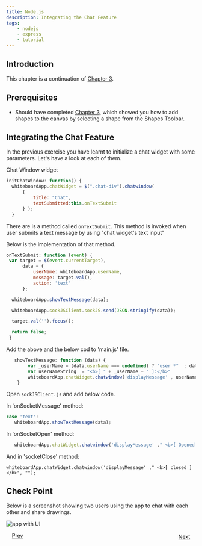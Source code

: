 ```yaml
---
title: Node.js
description: Integrating the Chat Feature
tags:
    - nodejs
    - express
    - tutorial
---
```


## Introduction

This chapter is a continuation of [Chapter 3](/frameworks/nodejs/nodejs-tutorial/step03-integrating-shapes-canvas.html). 

## Prerequisites

+ Should have completed [Chapter 3](/frameworks/nodejs/nodejs-tutorial/step03-integrating-shapes-canvas), which showed you how to add shapes to the canvas by selecting a shape from the Shapes Toolbar.
    
## Integrating the Chat Feature

In the previous exercise you have learnt  to initialize a chat widget with some parameters. Let's have a look at each of them.

Chat Window widget

```javascript
initChatWindow: function() {
  whiteboardApp.chatWidget = $(".chat-div").chatwindow(
      {
          title: "Chat",
          textSubmitted:this.onTextSubmit
      } );
  }
```
There are is a  method called `onTextSubmit`. This method is invoked when user submits a text message by using "chat widget's text input"

Below is the implementation of that method.

```javascript
onTextSubmit: function (event) {
 var target = $(event.currentTarget),
      data = {
          userName: whiteboardApp.userName,
          message: target.val(),
          action: 'text'
      };

  whiteboardApp.showTextMessage(data);

  whiteboardApp.sockJSClient.sockJS.send(JSON.stringify(data));

  target.val('').focus();

  return false;
 }
```
Add the above and the below cod to 'main.js' file.

```javascript
   showTextMessage: function (data) {
        var _userName = (data.userName === undefined) ? "user *"  : data.userName;
        var userNameString  = "<b>[ " + _userName + " ]:</b>"
        whiteboardApp.chatWidget.chatwindow('displayMessage' , userNameString, data.message);
    }
 ```
 Open `sockJSClient.js` and add below code.

In 'onSocketMessage' method:
```javascript
case 'text':
   whiteboardApp.showTextMessage(data);

```
In 'onSocketOpen' method:

```javascript
   whiteboardApp.chatWidget.chatwindow('displayMessage' ," <b>[ Opened ]:</b>  ", whiteboardApp.sockJSClient.sockJS.protocol);
```
 
And in 'socketClose' method:
 ```
 whiteboardApp.chatWidget.chatwindow('displayMessage' ," <b>[ closed ]</b>", "");
 ```
## Check Point

Below is a screenshot showing two users using the app to chat with each other and share drawings.

![app with UI](/images/screenshots/nodejs-whiteboard/whiteboard-03.png)
<p><a class="button-plain"  style="padding: 3px 15px;" href="/frameworks/nodejs/nodejs-tutorial/step03-integrating-shapes-canvas.html">Prev</a>  <a class="button-plain"  style="padding: 3px 15px; float: right;" href="/frameworks/nodejs/nodejs-tutorial/step05-deploying-whiteboardapp.html">Next</a></p>

